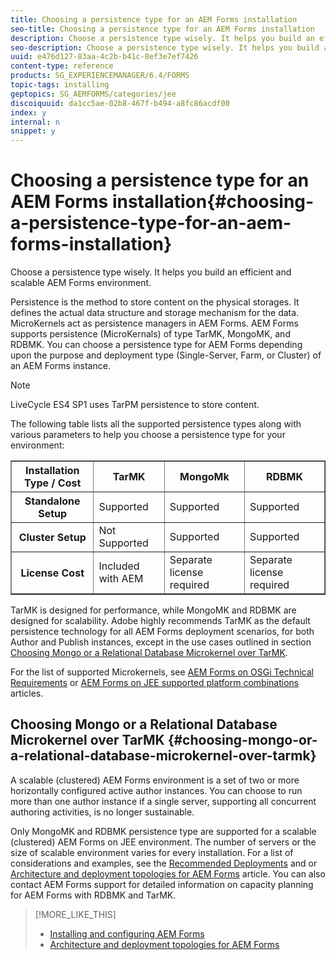 ```yaml
---
title: Choosing a persistence type for an AEM Forms installation
seo-title: Choosing a persistence type for an AEM Forms installation
description: Choose a persistence type wisely. It helps you build an efficient and scalable AEM Forms environment. 
seo-description: Choose a persistence type wisely. It helps you build an efficient and scale able AEM Forms environment. 
uuid: e476d127-83aa-4c2b-b41c-8ef3e7ef7426
content-type: reference
products: SG_EXPERIENCEMANAGER/6.4/FORMS
topic-tags: installing
geptopics: SG_AEMFORMS/categories/jee
discoiquuid: da1cc5ae-02b8-467f-b494-a8fc86acdf00
index: y
internal: n
snippet: y
---
```


# Choosing a persistence type for an AEM Forms installation{#choosing-a-persistence-type-for-an-aem-forms-installation}

Choose a persistence type wisely. It helps you build an efficient and scalable AEM Forms environment. 

Persistence is the method to store content on the physical storages. It defines the actual data structure and storage mechanism for the data. MicroKernels act as persistence managers in AEM Forms. AEM Forms supports persistence (MicroKernals) of type TarMK, MongoMK, and RDBMK. You can choose a persistence type for AEM Forms depending upon the purpose and deployment type (Single-Server, Farm, or Cluster) of an AEM Forms instance.

>[!NOTE]
>
>LiveCycle ES4 SP1 uses TarPM persistence to store content.

The following table lists all the supported persistence types along with various parameters to help you choose a persistence type for your environment: 

<table border="1" cellpadding="1" cellspacing="0" width="100%"> 
 <tbody>
  <tr>
   <th><strong>Installation Type / Cost</strong></th> 
   <th><strong>TarMK</strong></th> 
   <th><strong>MongoMk</strong></th> 
   <th><strong>RDBMK</strong></th> 
  </tr>
  <tr>
   <th><strong>Standalone Setup</strong></th> 
   <td>Supported<br /> </td> 
   <td>Supported</td> 
   <td>Supported</td> 
  </tr>
  <tr>
   <th><strong>Cluster Setup</strong></th> 
   <td>Not Supported</td> 
   <td>Supported</td> 
   <td>Supported</td> 
  </tr>
  <tr>
   <th><strong>License Cost</strong></th> 
   <td>Included with AEM </td> 
   <td>Separate license required</td> 
   <td>Separate license required</td> 
  </tr>
 </tbody>
</table>

TarMK is designed for performance, while MongoMK and RDBMK are designed for scalability. Adobe highly recommends TarMK as the default persistence technology for all AEM Forms deployment scenarios, for both Author and Publish instances, except in the use cases outlined in section [Choosing Mongo or a Relational Database Microkernel over TarMK](#main-pars-header).

For the list of supported Microkernels, see [AEM Forms on OSGi Technical Requirements](../../sites/deploying/using/technical-requirements.md) or [AEM Forms on JEE supported platform combinations](../../forms/using/AEM-forms-JEE-supported-platforms.md) articles.

## Choosing Mongo or a Relational Database Microkernel over TarMK {#choosing-mongo-or-a-relational-database-microkernel-over-tarmk}

A scalable (clustered) AEM Forms environment is a set of two or more horizontally configured active author instances. You can choose to run more than one author instance if a single server, supporting all concurrent authoring activities, is no longer sustainable.

Only MongoMK and RDBMK persistence type are supported for a scalable (clustered) AEM Forms on JEE environment. The number of servers or the size of scalable environment varies for every installation. For a list of considerations and examples, see the [Recommended Deployments](../../sites/deploying/using/recommended-deploys.md) and or [Architecture and deployment topologies for AEM Forms](../../forms/using/aem-forms-architecture-deployment.md) article. You can also contact AEM Forms support for detailed information on capacity planning for AEM Forms with RDBMK and TarMK.

>[!MORE_LIKE_THIS]
>
>* [Installing and configuring AEM Forms](https://helpx.adobe.com/experience-manager/6-4/forms/using/installing-configuring-aem-forms-osgi.html)
>* [Architecture and deployment topologies for AEM Forms](../../forms/using/html5-forms-architecture.md)
